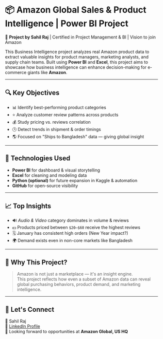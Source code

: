# 📦 Amazon Global Sales & Product Intelligence | Power BI Project

🚀 **Project by Sahil Raj** | Certified in Project Management & BI | Vision to join Amazon

This Business Intelligence project analyzes real Amazon product data to extract valuable insights for product managers, marketing analysts, and supply chain teams. Built using **Power BI** and **Excel**, this project aims to showcase how business intelligence can enhance decision-making for e-commerce giants like **Amazon**.

---

## 🔍 Key Objectives

- 📊 Identify best-performing product categories
- ⭐ Analyze customer review patterns across products
- 💰 Study pricing vs. reviews correlation
- 🕒 Detect trends in shipment & order timings
- 🌎 Focused on "Ships to Bangladesh" data — giving global insight

---

## 📌 Technologies Used

- **Power BI** for dashboard & visual storytelling
- **Excel** for cleaning and modeling data
- **Python (optional)** for future expansion in Kaggle & automation
- **GitHub** for open-source visibility

---

## 📈 Top Insights

- 🔊 *Audio & Video* category dominates in volume & reviews
- 💵 Products priced between `$20–$60` receive the highest reviews
- 🗓️ January has consistent high orders (New Year impact?)
- 🌍 Demand exists even in non-core markets like Bangladesh

---

## 🎯 Why This Project?

> Amazon is not just a marketplace — it's an insight engine.  
This project reflects how even a subset of Amazon data can reveal global purchasing behaviors, product demand, and marketing intelligence.

---

## 🤝 Let's Connect

👤 Sahil Raj  
🔗 [LinkedIn Profile](https://www.linkedin.com/in/sahil-raj-36198a250?utm_source=share&utm_campaign=share_via&utm_content=profile&utm_medium=ios_app)  
💼 Looking forward to opportunities at **Amazon Global, US HQ**  
